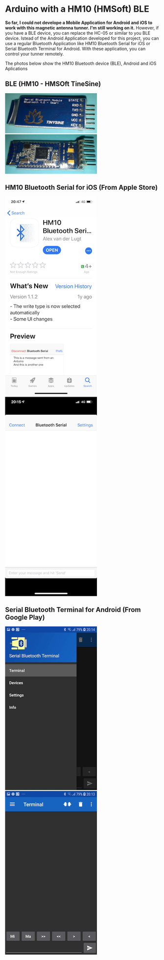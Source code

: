 #  Arduino with  a HM10 (HMSoft) BLE

__So far, I could not develope a Mobile Application for Android and iOS to work with this magnetic antenna tunner. I'm still working on it.__ However, if you have a BLE device,  you can replace the HC-05 or similar to you BLE device. 
Istead of the Android Application developed for this project, you can use a regular Bluetooth Application like HM10 Bluetooth Serial for iOS or Serial Bluetooth Terminal for Android. With these application, you can control your tunner remotely. 


The photos below show the HM10 Bluetooth device (BLE), Android and iOS Aplications


## BLE (HM10 - HMSOft TineSine)

<img src="https://github.com/pu2clr/Magnetic_Loop_Antenna_Tuner/blob/master/images/BT03BLE.png" alt="HM10 - HMSOft TineSine"  class="center" >


<img src="https://github.com/pu2clr/Magnetic_Loop_Antenna_Tuner/blob/master/images/BT04BLE.png" alt="HM10 - HMSOft TineSine" class="center">


## HM10 Bluetooth Serial for iOS  (From Apple Store)

<img src="https://github.com/pu2clr/Magnetic_Loop_Antenna_Tuner/blob/master/images/BTIOS01.png" alt="HM10 Bluetooth Serial for iOS"  class="center" >


<img src="https://github.com/pu2clr/Magnetic_Loop_Antenna_Tuner/blob/master/images/BTIOS02.png" alt="HM10 Bluetooth Serial for iOS" class="center" >


## Serial Bluetooth Terminal for Android (From Google Play)

<img src="https://github.com/pu2clr/Magnetic_Loop_Antenna_Tuner/blob/master/images/BTAndroid01.png" alt="Serial Bluetooth Terminal for Android"  class="center" >


<img src="https://github.com/pu2clr/Magnetic_Loop_Antenna_Tuner/blob/master/images/BTAndroid02.png" alt="Serial Bluetooth Terminal for Android" class="center" >


